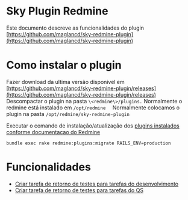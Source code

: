 # Sky Plugin Redmine

Este documento descreve as funcionalidades do plugin [https://github.com/maglancd/sky-redmine-plugin](https://github.com/maglancd/sky-redmine-plugin)

# Como instalar o plugin

Fazer download da ultima versão disponivel em [https://github.com/maglancd/sky-redmine-plugin/releases](https://github.com/maglancd/sky-redmine-plugin/releases)  
Descompactar o plugin na pasta `\<redmine\>/plugins.` Normalmente o redmine está instalado em `/opt/redmine  `
Normalmente colocamos o plugin na pasta `/opt/redmine/sky-redmine-plugin`

Executar o comando de instalação/atualização dos [plugins instalados conforme documentacao do Redmine](https://www.redmine.org/projects/redmine/wiki/plugins)

```shell
bundle exec rake redmine:plugins:migrate RAILS_ENV=production
```

# Funcionalidades

- [Criar tarefa de retorno de testes para tarefas do desenvolvimento](docs/criar-retorno-testes-devel.md)
- [Criar tarefa de retorno de testes para tarefas do QS](docs/criar-retorno-testes-qs.md)
